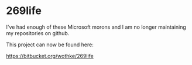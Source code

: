 # 269life

I've had enough of these Microsoft morons and I am no longer maintaining
my repositories on github.

This project can now be found here:


https://bitbucket.org/wothke/269life